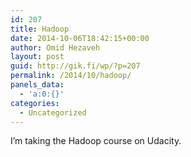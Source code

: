 ```yaml
---
id: 207
title: Hadoop
date: 2014-10-06T18:42:15+00:00
author: Omid Hezaveh
layout: post
guid: http://gik.fi/wp/?p=207
permalink: /2014/10/hadoop/
panels_data:
  - 'a:0:{}'
categories:
  - Uncategorized
---
```

I&#8217;m taking the Hadoop course on Udacity.